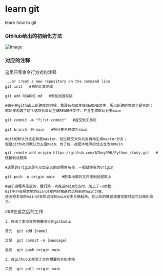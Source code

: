 # learn git
learn how to git

### GitHub给出的初始化方法

![image](https://github.com/AIboy996/learngit/blob/master/%E6%96%B0%E5%BB%BA%E5%BA%93.bmp)

### 对应的注释
这里只写命令行方式的注释
```git
...or creat a new repository on the command line
git init   #初始化本地库

git add README.md   #添加到暂存区

#由于在github上新建库的时候，我没有勾选生成README文件，所以新建的库完全是空的；
而如果勾选了这个选项会自动生成README文件，并且生成默认分支main

git commit -m "first commit"   #提交到工作区

git branch -M main   #把分支名称改为main

#git的默认分支名称是master，经过提交文件后会自动生成master分支；
但是github的默认分支是main，为了统一故把本地库的分支也改为main

git remote add origin https://github.com/AIboy996/Python_study.git   #链接到远程库

#这里的origin是可以自定义的远程库名称，一般就命名为origin

git push -u origin main   #把本地库的文件推到远程库上

#由于远程库是空的，我们第一次推送main分支时，加上了-u参数，
Git不但会把本地的mian分支内容推送的远程新的main分支，
还会把本地的main分支和远程的main分支关联起来，在以后的推送或者拉取时就可以简化命令。
```
###在这之后的工作
```git
1、修改了本地文件想要同步到github上

首先  git add [name]

之后  git commit -m [message]

最后  git push origin main

2、在github上修改了文件想要同步到本地

只要  git pull origin main
```
